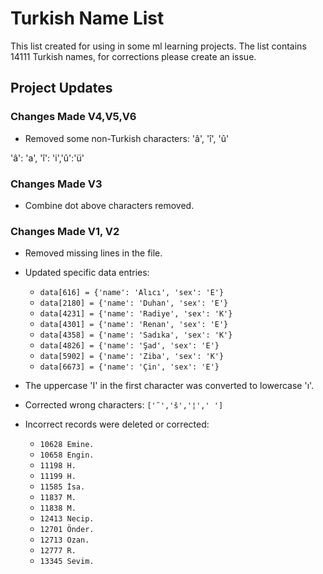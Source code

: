 # Turkish Name List

This list created for using in some ml learning projects. The list contains 14111 Turkish names, for corrections please create an issue. 

## Project Updates

### Changes Made V4,V5,V6
- Removed some non-Turkish characters: 'â', 'î', 'û'

'â': 'a', 'î': 'i','û':'ü'

### Changes Made V3

- Combine dot above characters removed.

### Changes Made V1, V2

- Removed missing lines in the file.

- Updated specific data entries:
  - `data[616] = {'name': 'Alıcı', 'sex': 'E'}`
  - `data[2180] = {'name': 'Duhan', 'sex': 'E'}`
  - `data[4231] = {'name': 'Radiye', 'sex': 'K'}`
  - `data[4301] = {'name': 'Renan', 'sex': 'E'}`
  - `data[4358] = {'name': 'Sadıka', 'sex': 'K'}`
  - `data[4826] = {'name': 'Şad', 'sex': 'E'}`
  - `data[5902] = {'name': 'Ziba', 'sex': 'K'}`
  - `data[6673] = {'name': 'Çin', 'sex': 'E'}`

- The uppercase 'I' in the first character was converted to lowercase 'ı'.
- Corrected wrong characters: `['˜','š','¦',' ']`

- Incorrect records were deleted or corrected:
  - `10628 Emine.`
  - `10658 Engin.`
  - `11198 H.`
  - `11199 H.`
  - `11585 İsa.`
  - `11837 M.`
  - `11838 M.`
  - `12413 Necip.`
  - `12701 Önder.`
  - `12713 Ozan.`
  - `12777 R.`
  - `13345 Sevim.`